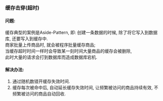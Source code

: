 ### 缓存击穿(超时)  

#### 问题: 
缓存典型的案例是Aside-Pattern, 即: 创建一条数据的时候, 除了将它写入到数据库, 还要写入到缓存中.  
商家批量上传商品时, 就会被程序批量缓存商品;   
当缓存超时时间一样时会导致某一刻时间大量商品的缓存会被删除,   
此时大量的请求会打到数据库而造成数据库宕机.  

#### 解决办法:  
1. 通过随机数错开缓存失效时间.  
2. 缓存每次被命中后, 自动延长缓存失效时间, 让频繁被访问的商品持续有效, 不频繁被访问的商品自动回收.  



